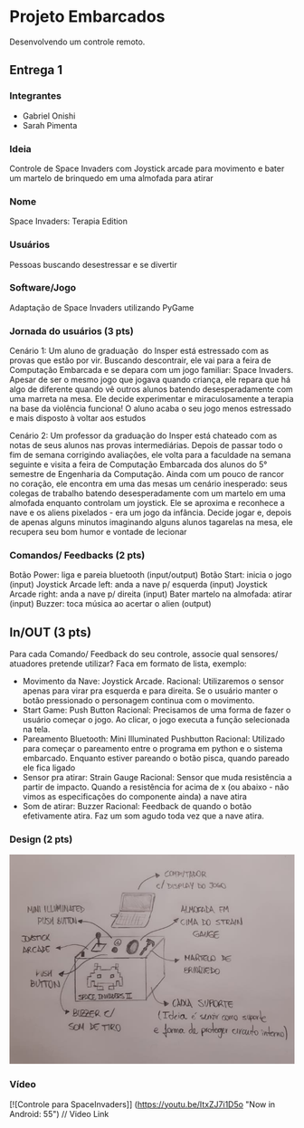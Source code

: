 # Projeto Embarcados

Desenvolvendo um controle remoto.

## Entrega 1

### Integrantes

- Gabriel Onishi
- Sarah Pimenta

### Ideia

Controle de Space Invaders com Joystick arcade para movimento e bater um martelo de brinquedo em uma almofada para atirar

### Nome

Space Invaders: Terapia Edition

### Usuários 

Pessoas buscando desestressar e se divertir

### Software/Jogo 

Adaptação de Space Invaders utilizando PyGame

### Jornada do usuários (3 pts)

Cenário 1:
Um aluno de graduação  do Insper está estressado com as provas que estão por vir. Buscando descontrair, ele vai para a feira de Computação Embarcada e se depara com um jogo familiar: Space Invaders. Apesar de ser o mesmo jogo que jogava quando criança, ele repara que há algo de diferente quando vê outros alunos batendo desesperadamente com uma marreta na mesa. Ele decide experimentar e miraculosamente a terapia na base da violência funciona! O aluno acaba o seu jogo menos estressado e mais disposto à voltar aos estudos

Cenário 2:
Um professor da graduação do Insper está chateado com as notas de seus alunos nas provas intermediárias. Depois de passar todo o fim de semana corrigindo avaliações, ele volta para a faculdade na semana seguinte e visita a feira de Computação Embarcada dos alunos do 5° semestre de Engenharia da Computação. Ainda com um pouco de rancor no coração, ele encontra em uma das mesas um cenário inesperado: seus colegas de trabalho batendo desesperadamente com um martelo em uma almofada enquanto controlam um joystick. Ele se aproxima e reconhece a nave e os aliens pixelados - era um jogo da infância. Decide jogar e, depois de apenas alguns minutos imaginando alguns alunos tagarelas na mesa, ele recupera seu bom humor e vontade de lecionar

### Comandos/ Feedbacks (2 pts)

Botão Power: liga e pareia bluetooth (input/output)
Botão Start: inicia o jogo (input)
Joystick Arcade left: anda a nave p/ esquerda (input)
Joystick Arcade right: anda a nave p/ direita (input)
Bater martelo na almofada: atirar (input)
Buzzer: toca música ao acertar o alien (output)

## In/OUT (3 pts)

Para cada Comando/ Feedback do seu controle, associe qual sensores/ atuadores pretende utilizar? Faca em formato de lista, exemplo:

- Movimento da Nave: Joystick Arcade.
Racional: Utilizaremos o sensor apenas para virar pra esquerda e para direita. Se o usuário manter o botão pressionado o personagem continua com o movimento.
- Start Game: Push Button
Racional: Precisamos de uma forma de fazer o usuário começar o jogo. Ao clicar, o jogo executa a função selecionada na tela.
- Pareamento Bluetooth: Mini Illuminated Pushbutton
Racional: Utilizado para começar o pareamento entre o programa em python e o sistema embarcado. Enquanto estiver pareando o botão pisca, quando pareado ele fica ligado
- Sensor pra atirar: Strain Gauge
Racional: Sensor que muda resistência a partir de impacto. Quando a resistência for acima de x (ou abaixo - não vimos as especificações do componente ainda) a nave atira
- Som de atirar: Buzzer
Racional: Feedback de quando o botão efetivamente atira. Faz um som agudo toda vez que a nave atira.



### Design (2 pts)

![](esboco.png)


### Vídeo

[![Controle para SpaceInvaders]]
(https://youtu.be/ItxZJ7i1D5o "Now in Android: 55")    // Video Link
